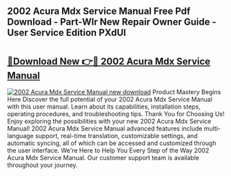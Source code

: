 ## 2002 Acura Mdx Service Manual Free Pdf Download - Part-Wlr New Repair Owner Guide - User Service Edition PXdUl

# <h2><a href="http://bc30741.oget.top/?id=2002+Acura+Mdx+Service+Manual">🔗Download New 👉🔴 2002 Acura Mdx Service Manual</a></h2>

[![2002 Acura Mdx Service Manual new download](https://i.imgur.com/5g1atiW.png)](http://bc30741.oget.top/?id=2002+Acura+Mdx+Service+Manual)
Product Mastery Begins Here Discover the full potential of your 2002 Acura Mdx Service Manual with this user manual. Learn about its capabilities, installation steps, operating procedures, and troubleshooting tips. Thank You for Choosing Us! Enjoy exploring the possibilities with your new 2002 Acura Mdx Service Manual! 2002 Acura Mdx Service Manual advanced features include multi-language support, real-time translation, customizable settings, and automatic syncing, all of which can be accessed and customized through the user interface. We're Here to Help You Every Step of the Way 2002 Acura Mdx Service Manual. Our customer support team is available throughout your journey.
